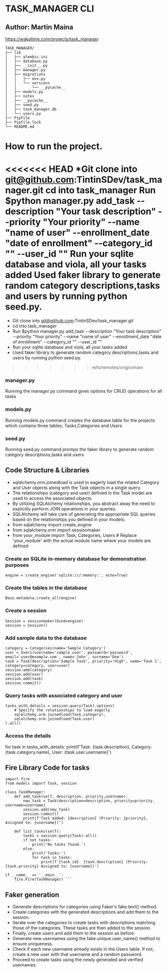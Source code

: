 # TASK_MANAGER CLI

## Author: Martin Maina
https://wakatime.com/projects/task_manager

```
TASK_MANAGER/
├── lib
│   ├── alembic.ini
│   ├── database.py
│   ├── __init__.py
│   ├── manager.py
│   ├── migrations
│   │   ├── env.py
│   │   └── versions
│   │       └── __pycache__
│   ├── models.py
│   ├── notes
│   ├── __pycache__
│   ├── seed.py
│   ├── task_manager.db
│   └── users.py
├── Pipfile
├── Pipfile.lock
└── README.md

```

# How to run the project.
<<<<<<< HEAD
*Git clone into git@github.com:TintinSDev/task_manager.git
cd into task_manager
Run $python manager.py add_task --description "Your task description" --priority "Your priority" --name "name of user" --enrollment_date "date of enrollment" --category_id "" --user_id ""
Run your sqlite database and viola, all your tasks added
Used faker library to generate random category descriptions,tasks and users by running python seed.py.
=======
* Git clone into git@github.com:TintinSDev/task_manager.git
* cd into task_manager
* Run $python manager.py add_task --description "Your task description" --priority "Your priority" --name "name of user" --enrollment_date "date of enrollment" --category_id "" --user_id ""
* Run your sqlite database and viola, all your tasks added
* Used faker library to generate random category descriptions,tasks and users by running python seed.py.
>>>>>>> refs/remotes/origin/main

### manager.py
Running the manager.py command gives options for CRUD operations for all tasks

### models.py
Running models.py command creates the database table for the projects which contains three tables; Tasks,Categories and Users

### seed.py
Running seed.py command promps the faker library to generate random category descriptions,tasks and users 

## Code Structure & Libraries
* sqlalchemy.orm.joinedload is used to eagerly load the related Category and User objects along with the Task objects in a single query.
* The relationships (category and user) defined in the Task model are used to access the associated objects.
* By utilizing SQLAlchemy relationships, you abstract away the need to explicitly perform JOIN operations in your queries. 
* SQLAlchemy will take care of generating the appropriate SQL queries based on the relationships you defined in your models.
* from sqlalchemy import create_engine
* from sqlalchemy.orm import sessionmaker
* from your_module import Task, Categories, Users  # Replace 'your_module' with the actual module name where your models are defined

### Create an SQLite in-memory database for demonstration purposes
```
engine = create_engine('sqlite:///:memory:', echo=True)
```

### Create the tables in the database
```
Base.metadata.create_all(engine)
```

### Create a session
```
Session = sessionmaker(bind=engine)
session = Session()
```

### Add sample data to the database
```
category = Categories(name='Sample Category')
user = Users(username='sample_user', password='password', email='user@example.com', name='John', surname='Doe')
task = Task(description='Sample Task', priority='High', name='Task 1', category=category, user=user)
session.add(category)
session.add(user)
session.add(task)
session.commit()
```
### Query tasks with associated category and user
```
tasks_with_details = session.query(Task).options(
    # Specify the relationships to load eagerly
    sqlalchemy.orm.joinedload(Task.category),
    sqlalchemy.orm.joinedload(Task.user)
).all()
```
### Access the details
for task in tasks_with_details:
    print(f'Task: {task.description}, Category: {task.category.name}, User: {task.user.username}')

## Fire Library Code for tasks

```
import fire
from models import Task, session

class TaskManager:
    def add_task(self, description, priority,username):
        new_task = Task(description=description, priority=priority, username=username)
        session.add(new_task)
        session.commit()
        print(f'Task added: {description} (Priority: {priority}, Assigned to: {username})')

    def list_tasks(self):
        tasks = session.query(Task).all()
        if not tasks:
            print('No tasks found.')
        else:
            print('Tasks:')
            for task in tasks:
                print(f'{task.id}. {task.description} (Priority: {task.priority} Assigned to: {username})')

if __name__ == '__main__':
    fire.Fire(TaskManager) ```
```
## Faker generation

* Generate descriptions for categories using Faker's fake.text() method.
* Create categories with the generated descriptions and add them to the session.
* Iterate over the categories to create tasks with descriptions matching those of the categories. These tasks are then added to the session.
* Finally, create users and add them to the session as before.
* Generate new usernames using the fake.unique.user_name() method to ensure uniqueness.
* Check if each new username already exists in the Users table. If not, create a new user with that username and a random password.
* Proceed to create tasks using the newly generated and verified usernames.



